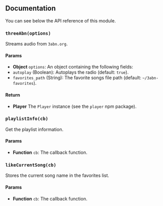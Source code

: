 ## Documentation

You can see below the API reference of this module.

### `threeAbn(options)`
Streams audio from `3abn.org`.

#### Params
- **Object** `options`: An object containing the following fields:
 - `autoplay` (Boolean): Autoplays the radio (default: `true`).
 - `favorites_path` (String): The favorite songs file path (default: `~/3abn-favorites`).

#### Return
- **Player** The `Player` instance (see the `player` npm package).

### `playlistInfo(cb)`
Get the playlist information.

#### Params
- **Function** `cb`: The callback function.

### `likeCurrentSong(cb)`
Stores the current song name in the favorites list.

#### Params
- **Function** `cb`: The callback function.

